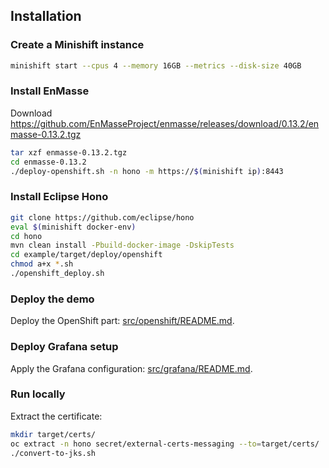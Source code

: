 ## Installation

### Create a Minishift instance

~~~sh
minishift start --cpus 4 --memory 16GB --metrics --disk-size 40GB
~~~

### Install EnMasse

Download https://github.com/EnMasseProject/enmasse/releases/download/0.13.2/enmasse-0.13.2.tgz

~~~sh
tar xzf enmasse-0.13.2.tgz
cd enmasse-0.13.2
./deploy-openshift.sh -n hono -m https://$(minishift ip):8443
~~~

### Install Eclipse Hono

~~~sh
git clone https://github.com/eclipse/hono
eval $(minishift docker-env)
cd hono
mvn clean install -Pbuild-docker-image -DskipTests
cd example/target/deploy/openshift
chmod a+x *.sh
./openshift_deploy.sh
~~~

### Deploy the demo

Deploy the OpenShift part: [src/openshift/README.md](src/openshift/README.md).

### Deploy Grafana setup

Apply the Grafana configuration: [src/grafana/README.md](src/grafana/README.md).

### Run locally

Extract the certificate:

~~~sh
mkdir target/certs/
oc extract -n hono secret/external-certs-messaging --to=target/certs/
./convert-to-jks.sh
~~~
